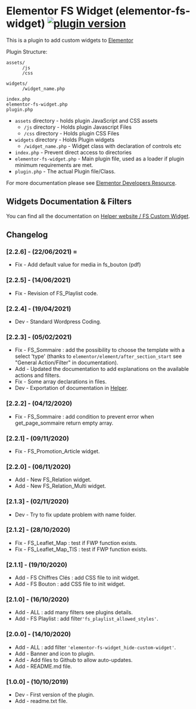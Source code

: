 # Elementor FS Widget (elementor-fs-widget) [![plugin version](https://img.shields.io/badge/version-v2.2.6-color.svg)](https://github.com/Faire-savoir/elementor-fs-widget/releases/latest)

This is a plugin to add custom widgets to [Elementor](https://github.com/pojome/elementor/)

Plugin Structure:
```
assets/
      /js
      /css

widgets/
      /widget_name.php

index.php
elementor-fs-widget.php
plugin.php
```

* `assets` directory - holds plugin JavaScript and CSS assets
  * `/js` directory - Holds plugin Javascript Files
  * `/css` directory - Holds plugin CSS Files
* `widgets` directory - Holds Plugin widgets
  * `/widget_name.php` - Widget class with declaration of controls etc
* `index.php`	- Prevent direct access to directories
* `elementor-fs-widget.php`	- Main plugin file, used as a loader if plugin minimum requirements are met.
* `plugin.php` - The actual Plugin file/Class.

For more documentation please see [Elementor Developers Resource](https://developers.elementor.com/creating-an-extension-for-elementor/).


## Widgets Documentation & Filters

You can find all the documentation on [Helper website / FS Custom Widget](helper.faire-savoir.com/wordpress/elementor-fs-custom-widget).

## Changelog

### [2.2.6] - (22/06/2021) =

* Fix - Add default value for media in fs_bouton (pdf)

### [2.2.5] - (14/06/2021)

* Fix - Revision of FS_Playlist code.

### [2.2.4] - (19/04/2021)

* Dev - Standard Wordpress Coding.

### [2.2.3] - (05/02/2021)

* Fix - FS_Sommaire : add the possibility to choose the template with a select 'type' (thanks to <code>elementor/element/after_section_start</code> see "General Action/Filter" in documentation).
* Add - Updated the documentation to add explanations on the available actions and filters.
* Fix - Some array declarations in files.
* Dev - Exportation of documentation in [Helper](helper.faire-savoir.com/wordpress/elementor-fs-custom-widget).

### [2.2.2] - (04/12/2020)

* Fix - FS_Sommaire : add condition to prevent error when get_page_sommaire return empty array.

### [2.2.1] - (09/11/2020)

* Fix - FS_Promotion_Article widget.

### [2.2.0] - (06/11/2020)

* Add - New FS_Relation widget.
* Add - New FS_Relation_Multi widget.

### [2.1.3] - (02/11/2020)

* Dev - Try to fix update problem with name folder.

### [2.1.2] - (28/10/2020)

* Fix - FS_Leaflet_Map : test if FWP function exists.
* Fix - FS_Leaflet_Map_TIS : test if FWP function exists.

### [2.1.1] - (19/10/2020)

* Add - FS Chiffres Clés : add CSS file to init widget.
* Add - FS Bouton : add CSS file to init widget.

### [2.1.0] - (16/10/2020)

* Add - ALL : add many filters see plugins details.
* Add - FS Playlist : add filter<code>'fs_playlist_allowed_styles'</code>.

### [2.0.0] - (14/10/2020)

* Add - ALL : add filter <code>'elementor-fs-widget_hide-custom-widget'</code>.
* Add - Banner and icon to plugin.
* Add - Add files to Github to allow auto-updates.
* Add - README.md file.

### [1.0.0] - (10/10/2019)

* Dev - First version of the plugin.
* Add - readme.txt file.

